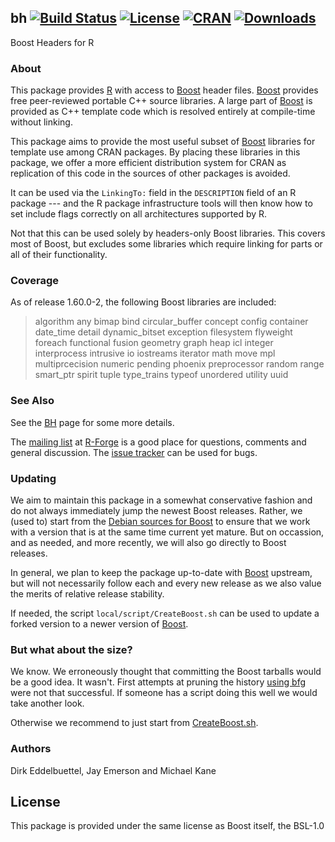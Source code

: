 ## bh [![Build Status](https://travis-ci.org/eddelbuettel/bh.svg)](https://travis-ci.org/eddelbuettel/bh) [![License](https://img.shields.io/badge/license-BSL--1.0-brightgreen.svg?style=flat)](http://www.boost.org/users/license.html) [![CRAN](http://www.r-pkg.org/badges/version/BH)](http://cran.r-project.org/package=BH) [![Downloads](http://cranlogs.r-pkg.org/badges/BH?color=brightgreen)](http://www.r-pkg.org/pkg/BH)

Boost Headers for R

### About

This package provides [R](http://www.r-project.org) with access to
[Boost](http://www.boost.org/) header files.  [Boost](http://www.boost.org/)
provides free peer-reviewed portable C++ source libraries.  A large part of
[Boost](http://www.boost.org/) is provided as C++ template code which is
resolved entirely at compile-time without linking.  

This package aims to provide the most useful subset of
[Boost](http://www.boost.org/) libraries for template use among CRAN
packages. By placing these libraries in this package, we offer a more
efficient distribution system for CRAN as replication of this code in the
sources of other packages is avoided.

It can be used via the `LinkingTo:` field in the `DESCRIPTION` field of an R
package --- and the R package infrastructure tools will then know how to set
include flags correctly on all architectures supported by R.

Not that this can be used solely by headers-only Boost libraries. This
covers most of Boost, but excludes some libraries which require linking for
parts or all of their functionality. 

### Coverage

As of release 1.60.0-2, the following Boost libraries are included:

> algorithm any bimap bind circular_buffer concept config container date_time
> detail dynamic_bitset exception filesystem flyweight foreach functional
> fusion geometry graph heap icl integer interprocess intrusive io iostreams
> iterator math move mpl multiprcecision numeric pending phoenix preprocessor
> random range smart_ptr spirit tuple type_trains typeof unordered utility
> uuid

### See Also

See the [BH](http://dirk.eddelbuettel.com/code/bh.html) page for some more details.

The [mailing list](http://lists.r-forge.r-project.org/cgi-bin/mailman/listinfo/boostheaders-devel)
at [R-Forge](http://www.r-forge.r-project.org) is a good place for questions,
comments and general discussion. The [issue tracker](https://github.com/eddelbuettel/bh/issues)
can be used for bugs.

### Updating

We aim to maintain this package in a somewhat conservative fashion and do not always
immediately jump the newest Boost releases.  Rather, we (used to) start from the
[Debian sources for Boost](https://packages.debian.org/sid/libboost-all-dev)
to ensure that we work with a version that is at the same time current yet
mature.  But on occassion, and as needed, and more recently, we will also go
directly to Boost releases. 

In general, we plan to keep the package up-to-date with [Boost](http://www.boost.org/)
upstream, but will not necessarily follow each and every new release as we
also value the merits of relative release stability. 

If needed, the script `local/script/CreateBoost.sh` can be used to update a forked
version to a newer version of [Boost](http://www.boost.org/).

### But what about the size?

We know. We erroneously thought that committing the Boost tarballs would be a
good idea. It wasn't. First attempts at pruning the history
[using bfg](https://rtyley.github.io/bfg-repo-cleaner/) were not that
successful.  If someone has a script doing this well we would take another
look.

Otherwise we recommend to just start from
[CreateBoost.sh](https://github.com/eddelbuettel/bh/blob/master/local/scripts/CreateBoost.sh). 

### Authors 

Dirk Eddelbuettel, Jay Emerson and Michael Kane

## License

This package is provided under the same license as Boost itself, the BSL-1.0
